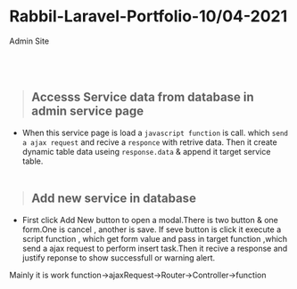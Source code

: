 # Rabbil-Laravel-Portfolio-10/04-2021 
Admin Site
<br><br><br><br>


> <h2> Accesss Service data from database in admin service page
+ When this service page is load a `javascript function` is call. which `send a ajax request` and recive a `responce` with retrive data. Then it create  dynamic table data useing `response.data` & append it target service table.
<br><br>



> <h2> Add new service in database
+ First click Add New button to open a  modal.There is two button & one form.One is cancel , another is save. If seve button is click it execute a script function , which get form value and pass in target function ,which send a ajax request to perform insert task.Then it recive a response and justify reponse to show successfull or warning alert.

Mainly it is work    function->ajaxRequest->Router->Controller->function
<br><br>
